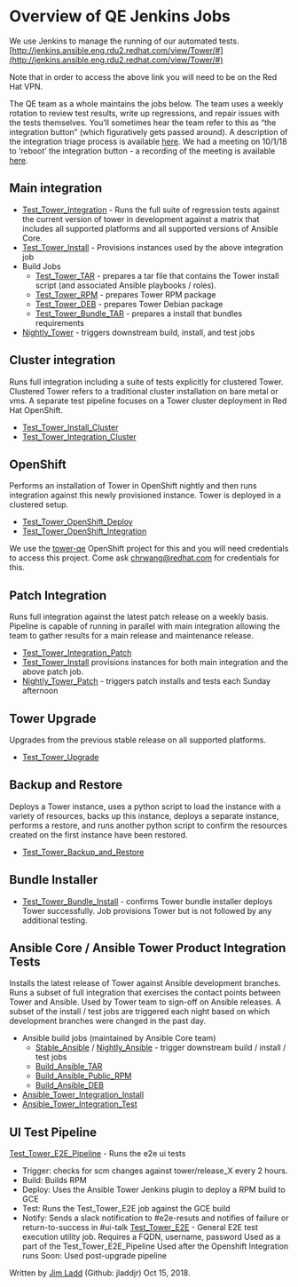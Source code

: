 # Overview of QE Jenkins Jobs

We use Jenkins to manage the running of our automated tests.
[http://jenkins.ansible.eng.rdu2.redhat.com/view/Tower/#](http://jenkins.ansible.eng.rdu2.redhat.com/view/Tower/#)

Note that in order to access the above link you will need to be on the Red Hat VPN.


The QE team as a whole maintains the jobs below. The team uses a weekly rotation to review test results, write up regressions, and repair issues with the tests themselves. You’ll sometimes hear the team refer to this as “the integration button” (which figuratively gets passed around). A description of the integration triage process is available [here](https://docs.google.com/document/d/1trChK3DScws2vJqEMMHdy3B0_9mHYcyxpZSbTlTq04k/edit). We had a meeting on 10/1/18 to ‘reboot’ the integration button - a recording of the meeting is available [here](https://bluejeans.com/s/PmDs3/).

## Main integration

- [Test_Tower_Integration](http://jenkins.ansible.eng.rdu2.redhat.com/view/Tower/job/Test_Tower_Integration/) - Runs the full suite of regression tests against the current version of tower in development against a matrix that includes all supported platforms and all supported versions of Ansible Core.
- [Test_Tower_Install](http://jenkins.ansible.eng.rdu2.redhat.com/view/Tower/job/Test_Tower_Bundle_Install/) - Provisions instances used by the above integration job
- Build Jobs
	- [Test_Tower_TAR](http://jenkins.ansible.eng.rdu2.redhat.com/view/Tower/job/Build_Tower_TAR/) - prepares a tar file that contains the Tower install script (and associated Ansible playbooks / roles).
	- [Test_Tower_RPM](http://jenkins.ansible.eng.rdu2.redhat.com/view/Tower/job/Build_Tower_RPM/) - prepares Tower RPM package
	- [Test_Tower_DEB](http://jenkins.ansible.eng.rdu2.redhat.com/view/Tower/job/Build_Tower_DEB/) - prepares Tower Debian package
	- [Test_Tower_Bundle_TAR](http://jenkins.ansible.eng.rdu2.redhat.com/view/Tower/job/Build_Tower_Bundle_TAR/) - prepares a install that bundles requirements
- [Nightly_Tower](http://jenkins.ansible.eng.rdu2.redhat.com/view/Tower/job/Nightly_Tower/) - triggers downstream build, install, and test jobs

## Cluster integration

Runs full integration including a suite of tests explicitly for clustered Tower. Clustered Tower refers to a traditional cluster installation on bare metal or vms. A separate test pipeline focuses on a Tower cluster deployment in Red Hat OpenShift.

- [Test_Tower_Install_Cluster](http://jenkins.ansible.eng.rdu2.redhat.com/view/Tower/job/Test_Tower_Install_Cluster/)
- [Test_Tower_Integration_Cluster](http://jenkins.ansible.eng.rdu2.redhat.com/view/Tower/job/Test_Tower_Integration_Cluster/)

## OpenShift

Performs an installation of Tower in OpenShift nightly and then runs integration against this newly provisioned instance. Tower is deployed in a clustered setup.

- [Test_Tower_OpenShift_Deploy](http://jenkins.ansible.eng.rdu2.redhat.com/view/Tower/job/Test_Tower_OpenShift_Deploy/)
- [Test_Tower_OpenShift_Integration](http://jenkins.ansible.eng.rdu2.redhat.com/view/Tower/job/Test_Tower_OpenShift_Integration/)

We use the [tower-qe](https://console.openshift.ansible.eng.rdu2.redhat.com/console/project/tower-qe/overview) OpenShift project for this and you will need credentials to access this project. Come ask chrwang@redhat.com for credentials for this.

## Patch Integration

Runs full integration against the latest patch release on a weekly basis. Pipeline is capable of running in parallel with main integration allowing the team to gather results for a main release and maintenance release.

- [Test_Tower_Integration_Patch](http://jenkins.ansible.eng.rdu2.redhat.com/view/Tower/job/Test_Tower_Integration_Patch/)
- [Test_Tower_Install](http://jenkins.ansible.eng.rdu2.redhat.com/job/Test_Tower_Install/#) provisions instances for both main integration and the above patch job.
- [Nightly_Tower_Patch](http://jenkins.ansible.eng.rdu2.redhat.com/view/Tower/job/Nightly_Tower_Patch/) - triggers patch installs and tests each Sunday afternoon

## Tower Upgrade

Upgrades from the previous stable release on all supported platforms.

- [Test_Tower_Upgrade](http://jenkins.ansible.eng.rdu2.redhat.com/view/Tower/job/Test_Tower_Upgrade/)

## Backup and Restore

Deploys a Tower instance, uses a python script to load the instance with a variety of resources, backs up this instance, deploys a separate instance, performs a restore, and runs another python script to confirm the resources created on the first instance have been restored.

- [Test_Tower_Backup_and_Restore](http://jenkins.ansible.eng.rdu2.redhat.com/view/Tower/job/Test_Tower_Backup_and_Restore/)

## Bundle Installer

- [Test_Tower_Bundle_Install](http://jenkins.ansible.eng.rdu2.redhat.com/view/Tower/job/Test_Tower_Bundle_Install/) - confirms Tower bundle installer deploys Tower successfully. Job provisions Tower but is not followed by any additional testing.

## Ansible Core / Ansible Tower Product Integration Tests

Installs the latest release of Tower against Ansible development branches. Runs a subset of full integration that exercises the contact points between Tower and Ansible. Used by Tower team to sign-off on Ansible releases. A subset of the install / test jobs are triggered each night based on which development branches were changed in the past day.

- Ansible build jobs (maintained by Ansible Core team)
	- [Stable_Ansible](http://jenkins.ansible.eng.rdu2.redhat.com/view/Ansible/job/Stable_Ansible/) / [Nightly_Ansible](http://jenkins.ansible.eng.rdu2.redhat.com/view/Ansible/job/Nightly_Ansible/) - trigger downstream build / install / test jobs
	- [Build_Ansible_TAR](http://jenkins.ansible.eng.rdu2.redhat.com/view/Ansible/job/Build_Ansible_TAR/)
	- [Build_Ansible_Public_RPM](http://jenkins.ansible.eng.rdu2.redhat.com/view/Ansible/job/Build_Ansible_Public_RPM/)
	- [Build_Ansible_DEB](http://jenkins.ansible.eng.rdu2.redhat.com/view/Ansible/job/Build_Ansible_DEB/)
- [Ansible_Tower_Integration_Install](http://jenkins.ansible.eng.rdu2.redhat.com/view/Tower/job/Ansible_Tower_Integration_Install/)
- [Ansible_Tower_Integration_Test](http://jenkins.ansible.eng.rdu2.redhat.com/view/Tower/job/Ansible_Tower_Integration_Test/)

## UI Test Pipeline

[Test_Tower_E2E_Pipeline](http://jenkins.ansible.eng.rdu2.redhat.com/job/Test_Tower_E2E_Pipeline/) - Runs the e2e ui tests

- Trigger: checks for scm changes against tower/release_X every 2 hours.
- Build: Builds RPM
- Deploy: Uses the Ansible Tower Jenkins plugin to deploy a RPM build to GCE
- Test: Runs the Test_Tower_E2E job against the GCE build
- Notify: Sends a slack notification to #e2e-resuts and notifies of failure or return-to-success in #ui-talk
[Test_Tower_E2E](http://jenkins.ansible.eng.rdu2.redhat.com/job/Test_Tower_E2E/) - General E2E test execution utility job. Requires a FQDN, username, password
Used as a part of the Test_Tower_E2E_Pipeline
Used after the Openshift Integration runs
Soon: Used post-upgrade pipeline

Written by [Jim Ladd](mailto:jladd@redhat.com) (Github: jladdjr) Oct 15, 2018.
